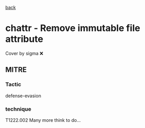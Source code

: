 [back](../index.md)
# chattr - Remove immutable file attribute
Cover by sigma :x: 
## MITRE
### Tactic
defense-evasion
### technique
T1222.002
Many more think to do...